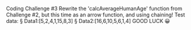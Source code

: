Coding Challenge #3
Rewrite the 'calcAverageHumanAge' function from Challenge #2, but this time as an arrow function, and using chaining!
Test data:
§ Data1:[5,2,4,1,15,8,3] § Data2:[16,6,10,5,6,1,4]
GOOD LUCK 😀